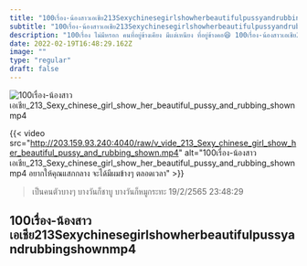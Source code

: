 ```yaml
---
title: "100เรื่อง-น้องสาวเอเชีย213Sexychinesegirlshowherbeautifulpussyandrubbingshownmp4"
subtitle: "100เรื่อง-น้องสาวเอเชีย213Sexychinesegirlshowherbeautifulpussyandrubbingshownmp4 ถ้าเธอชอบคนเก่ง เรากินเก่งเธอชอบมั้ย"
description: "100เรื่อง ไม่มีหรอก คนที่อยู่ข้างเคียง มีเเต่เหนียง ที่อยู่ข้างคอ😆 100เรื่อง-น้องสาวเอเชีย213Sexychinesegirlshowherbeautifulpussyandrubbingshownmp4 19/2/2565 23:48:29"
date: 2022-02-19T16:48:29.162Z
image: ""
type: "regular"
draft: false
---
```


![100เรื่อง-น้องสาวเอเชีย_213_Sexy_chinese_girl_show_her_beautiful_pussy_and_rubbing_shownmp4](http://203.159.93.240:4040/raw/v_vide_213_Sexy_chinese_girl_show_her_beautiful_pussy_and_rubbing_shown.jpg)

{{< video src="http://203.159.93.240:4040/raw/v_vide_213_Sexy_chinese_girl_show_her_beautiful_pussy_and_rubbing_shown.mp4" alt="100เรื่อง-น้องสาวเอเชีย_213_Sexy_chinese_girl_show_her_beautiful_pussy_and_rubbing_shownmp4 อยากให้คุณแสกกลาง จะได้มีผมข้างๆ ตลอดเวลา" >}}


> เป็นคนตัวบางๆ บางวันก็ชาบู บางวันก็หมูกระทะ 19/2/2565 23:48:29

## 100เรื่อง-น้องสาวเอเชีย213Sexychinesegirlshowherbeautifulpussyandrubbingshownmp4
